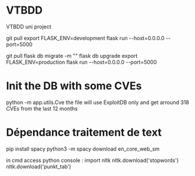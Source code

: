 # VTBDD
VTBDD uni project

git pull 
export FLASK_ENV=development
flask run --host=0.0.0.0 --port=5000

git pull 
flask db migrate -m ""
flask db upgrade
export FLASK_ENV=production
flask run --host=0.0.0.0 --port=5000





# Init the DB with some CVEs 
python -m app.utils.Cve
the file will use ExploitDB only and get arround 318 CVEs from the last 12 months


# Dépendance traitement de text 
pip install spacy 
python3 -m spacy download en_core_web_sm

in cmd access python console : 
import nltk
nltk.download('stopwords')
nltk.download('punkt_tab')